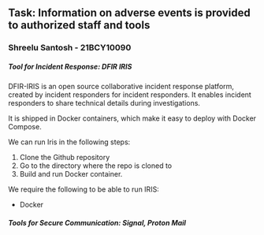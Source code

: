 <h2>Task: Information on adverse events is provided to authorized staff and tools</h2>

<h3>Shreelu Santosh - 21BCY10090</h3>

<h5>Tool for Incident Response: DFIR IRIS</h5>

<p>DFIR-IRIS is an open source collaborative incident response platform, created by incident responders for incident responders. It enables incident responders to share technical details during investigations.</p>

<p>It is shipped in Docker containers, which make it easy to deploy with Docker Compose.</p>

<p>We can run Iris in the following steps:</p>

<ol>
  <li>Clone the Github repository</li>
  <li>Go to the directory where the repo is cloned to</li>
  <li>Build and run Docker container.</li>
</ol>

<p>We require the following to be able to run IRIS:</p>

<ul>
  <li>Docker</li>
</ul>
  
<h5>Tools for Secure Communication: Signal, Proton Mail</h5>

<p></p>

